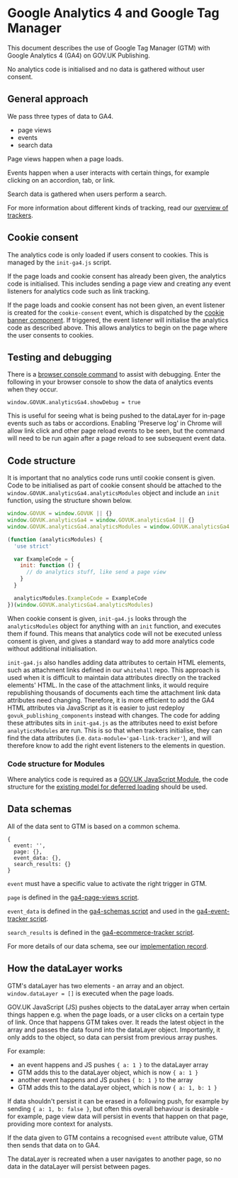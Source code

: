 # Google Analytics 4 and Google Tag Manager

This document describes the use of Google Tag Manager (GTM) with Google Analytics 4 (GA4) on GOV.UK Publishing.

No analytics code is initialised and no data is gathered without user consent.

## General approach

We pass three types of data to GA4.

- page views
- events
- search data

Page views happen when a page loads.

Events happen when a user interacts with certain things, for example clicking on an accordion, tab, or link.

Search data is gathered when users perform a search.

For more information about different kinds of tracking, read our [overview of trackers](https://github.com/alphagov/govuk_publishing_components/blob/main/docs/analytics-ga4/ga4-all-trackers.md).

## Cookie consent

The analytics code is only loaded if users consent to cookies. This is managed by the `init-ga4.js` script.

If the page loads and cookie consent has already been given, the analytics code is initialised. This includes sending a page view and creating any event listeners for analytics code such as link tracking.

If the page loads and cookie consent has not been given, an event listener is created for the `cookie-consent` event, which is dispatched by the [cookie banner component](https://github.com/alphagov/govuk_publishing_components/pull/2041/commits/777a381d2ccb67f0a7e78ebf659be806d8d6442d). If triggered, the event listener will initialise the analytics code as described above. This allows analytics to begin on the page where the user consents to cookies.

## Testing and debugging

There is a [browser console command](https://github.com/alphagov/govuk_publishing_components/blob/00d81931a46e9826f07b939e0957ebc34d37f9ce/app/assets/javascripts/govuk_publishing_components/analytics-ga4/ga4-core.js#L36-L38) to assist with debugging. Enter the following in your browser console to show the data of analytics events when they occur.

```
window.GOVUK.analyticsGa4.showDebug = true
```

This is useful for seeing what is being pushed to the dataLayer for in-page events such as tabs or accordions. Enabling 'Preserve log' in Chrome will allow link click and other page reload events to be seen, but the command will need to be run again after a page reload to see subsequent event data.

## Code structure

It is important that no analytics code runs until cookie consent is given. Code to be initialised as part of cookie consent should be attached to the `window.GOVUK.analyticsGa4.analyticsModules` object and include an `init` function, using the structure shown below.

```JavaScript
window.GOVUK = window.GOVUK || {}
window.GOVUK.analyticsGa4 = window.GOVUK.analyticsGa4 || {}
window.GOVUK.analyticsGa4.analyticsModules = window.GOVUK.analyticsGa4.analyticsModules || {};

(function (analyticsModules) {
  'use strict'

  var ExampleCode = {
    init: function () {
      // do analytics stuff, like send a page view
    }
  }

  analyticsModules.ExampleCode = ExampleCode
})(window.GOVUK.analyticsGa4.analyticsModules)
```

When cookie consent is given, `init-ga4.js` looks through the `analyticsModules` object for anything with an `init` function, and executes them if found. This means that analytics code will not be executed unless consent is given, and gives a standard way to add more analytics code without additional initialisation.

`init-ga4.js` also handles adding data attributes to certain HTML elements, such as attachment links defined in our `whitehall` repo. This approach is used when it is difficult to maintain data attributes directly on the tracked elements' HTML. In the case of the attachment links, it would require republishing thousands of documents each time the attachment link data attributes need changing. Therefore, it is more efficient to add the GA4 HTML attributes via JavaScript as it is easier to just redeploy `govuk_publishing_components` instead with changes. The code for adding these attributes sits in `init-ga4.js` as the attributes need to exist before `analyticsModules` are run. This is so that when trackers initialise, they can find the data attributes (i.e. `data-module='ga4-link-tracker'`), and will therefore know to add the right event listeners to the elements in question.

### Code structure for Modules

Where analytics code is required as a [GOV.UK JavaScript Module](https://github.com/alphagov/govuk_publishing_components/blob/main/docs/javascript-modules.md), the code structure for the [existing model for deferred loading](https://github.com/alphagov/govuk_publishing_components/blob/main/docs/javascript-modules.md#modules-and-cookie-consent) should be used.

## Data schemas

All of the data sent to GTM is based on a common schema.

```
{
  event: '',
  page: {},
  event_data: {},
  search_results: {}
}
```

`event` must have a specific value to activate the right trigger in GTM.

`page` is defined in the [ga4-page-views script](https://github.com/alphagov/govuk_publishing_components/blob/main/app/assets/javascripts/govuk_publishing_components/analytics-ga4/ga4-page-views.js).

`event_data` is defined in the [ga4-schemas script](https://github.com/alphagov/govuk_publishing_components/blob/main/app/assets/javascripts/govuk_publishing_components/analytics-ga4/ga4-schemas.js) and used in the [ga4-event-tracker script](https://github.com/alphagov/govuk_publishing_components/blob/main/app/assets/javascripts/govuk_publishing_components/analytics-ga4/ga4-event-tracker.js).

`search_results` is defined in the [ga4-ecommerce-tracker script](https://github.com/alphagov/govuk_publishing_components/blob/main/app/assets/javascripts/govuk_publishing_components/analytics-ga4/ga4-ecommerce-tracker.js).

For more details of our data schema, see our [implementation record](https://docs.publishing.service.gov.uk/analytics/).

## How the dataLayer works

GTM's dataLayer has two elements - an array and an object. `window.dataLayer = []` is executed when the page loads.

GOV.UK JavaScript (JS) pushes objects to the dataLayer array when certain things happen e.g. when the page loads, or a user clicks on a certain type of link. Once that happens GTM takes over. It reads the latest object in the array and passes the data found into the dataLayer object. Importantly, it only adds to the object, so data can persist from previous array pushes.

For example:

- an event happens and JS pushes `{ a: 1 }` to the dataLayer array
- GTM adds this to the dataLayer object, which is now `{ a: 1 }`
- another event happens and JS pushes `{ b: 1 }` to the array
- GTM adds this to the dataLayer object, which is now `{ a: 1, b: 1 }`

If data shouldn't persist it can be erased in a following push, for example by sending `{ a: 1, b: false }`, but often this overall behaviour is desirable - for example, page view data will persist in events that happen on that page, providing more context for analysts.

If the data given to GTM contains a recognised `event` attribute value, GTM then sends that data on to GA4.

The dataLayer is recreated when a user navigates to another page, so no data in the dataLayer will persist between pages.
